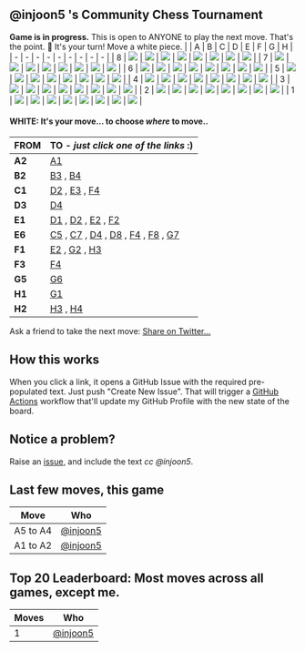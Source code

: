 ## @injoon5 's Community Chess Tournament
**Game is in progress.** This is open to ANYONE to play the next move. That's the point. :wave:  It's your turn! Move a white piece.
|   | A | B | C | D | E | F | G | H |
| - | - | - | - | - | - | - | - | - |
| 8 | ![](https://raw.githubusercontent.com/injoon5/chessreadme/master/chess_images/blank.png) | ![](https://raw.githubusercontent.com/injoon5/chessreadme/master/chess_images/blank.png) | ![](https://raw.githubusercontent.com/injoon5/chessreadme/master/chess_images/blank.png) | ![](https://raw.githubusercontent.com/injoon5/chessreadme/master/chess_images/blank.png) | ![](https://raw.githubusercontent.com/injoon5/chessreadme/master/chess_images/n.png) | ![](https://raw.githubusercontent.com/injoon5/chessreadme/master/chess_images/blank.png) | ![](https://raw.githubusercontent.com/injoon5/chessreadme/master/chess_images/k.png) | ![](https://raw.githubusercontent.com/injoon5/chessreadme/master/chess_images/r.png) |
| 7 | ![](https://raw.githubusercontent.com/injoon5/chessreadme/master/chess_images/blank.png) | ![](https://raw.githubusercontent.com/injoon5/chessreadme/master/chess_images/p.png) | ![](https://raw.githubusercontent.com/injoon5/chessreadme/master/chess_images/blank.png) | ![](https://raw.githubusercontent.com/injoon5/chessreadme/master/chess_images/blank.png) | ![](https://raw.githubusercontent.com/injoon5/chessreadme/master/chess_images/blank.png) | ![](https://raw.githubusercontent.com/injoon5/chessreadme/master/chess_images/blank.png) | ![](https://raw.githubusercontent.com/injoon5/chessreadme/master/chess_images/p.png) | ![](https://raw.githubusercontent.com/injoon5/chessreadme/master/chess_images/p.png) |
| 6 | ![](https://raw.githubusercontent.com/injoon5/chessreadme/master/chess_images/blank.png) | ![](https://raw.githubusercontent.com/injoon5/chessreadme/master/chess_images/blank.png) | ![](https://raw.githubusercontent.com/injoon5/chessreadme/master/chess_images/n.png) | ![](https://raw.githubusercontent.com/injoon5/chessreadme/master/chess_images/blank.png) | ![](https://raw.githubusercontent.com/injoon5/chessreadme/master/chess_images/N.png) | ![](https://raw.githubusercontent.com/injoon5/chessreadme/master/chess_images/blank.png) | ![](https://raw.githubusercontent.com/injoon5/chessreadme/master/chess_images/blank.png) | ![](https://raw.githubusercontent.com/injoon5/chessreadme/master/chess_images/blank.png) |
| 5 | ![](https://raw.githubusercontent.com/injoon5/chessreadme/master/chess_images/blank.png) | ![](https://raw.githubusercontent.com/injoon5/chessreadme/master/chess_images/blank.png) | ![](https://raw.githubusercontent.com/injoon5/chessreadme/master/chess_images/blank.png) | ![](https://raw.githubusercontent.com/injoon5/chessreadme/master/chess_images/blank.png) | ![](https://raw.githubusercontent.com/injoon5/chessreadme/master/chess_images/blank.png) | ![](https://raw.githubusercontent.com/injoon5/chessreadme/master/chess_images/blank.png) | ![](https://raw.githubusercontent.com/injoon5/chessreadme/master/chess_images/P.png) | ![](https://raw.githubusercontent.com/injoon5/chessreadme/master/chess_images/blank.png) |
| 4 | ![](https://raw.githubusercontent.com/injoon5/chessreadme/master/chess_images/p.png) | ![](https://raw.githubusercontent.com/injoon5/chessreadme/master/chess_images/blank.png) | ![](https://raw.githubusercontent.com/injoon5/chessreadme/master/chess_images/blank.png) | ![](https://raw.githubusercontent.com/injoon5/chessreadme/master/chess_images/blank.png) | ![](https://raw.githubusercontent.com/injoon5/chessreadme/master/chess_images/blank.png) | ![](https://raw.githubusercontent.com/injoon5/chessreadme/master/chess_images/blank.png) | ![](https://raw.githubusercontent.com/injoon5/chessreadme/master/chess_images/blank.png) | ![](https://raw.githubusercontent.com/injoon5/chessreadme/master/chess_images/blank.png) |
| 3 | ![](https://raw.githubusercontent.com/injoon5/chessreadme/master/chess_images/P.png) | ![](https://raw.githubusercontent.com/injoon5/chessreadme/master/chess_images/blank.png) | ![](https://raw.githubusercontent.com/injoon5/chessreadme/master/chess_images/blank.png) | ![](https://raw.githubusercontent.com/injoon5/chessreadme/master/chess_images/P.png) | ![](https://raw.githubusercontent.com/injoon5/chessreadme/master/chess_images/blank.png) | ![](https://raw.githubusercontent.com/injoon5/chessreadme/master/chess_images/P.png) | ![](https://raw.githubusercontent.com/injoon5/chessreadme/master/chess_images/blank.png) | ![](https://raw.githubusercontent.com/injoon5/chessreadme/master/chess_images/blank.png) |
| 2 | ![](https://raw.githubusercontent.com/injoon5/chessreadme/master/chess_images/R.png) | ![](https://raw.githubusercontent.com/injoon5/chessreadme/master/chess_images/P.png) | ![](https://raw.githubusercontent.com/injoon5/chessreadme/master/chess_images/blank.png) | ![](https://raw.githubusercontent.com/injoon5/chessreadme/master/chess_images/blank.png) | ![](https://raw.githubusercontent.com/injoon5/chessreadme/master/chess_images/blank.png) | ![](https://raw.githubusercontent.com/injoon5/chessreadme/master/chess_images/blank.png) | ![](https://raw.githubusercontent.com/injoon5/chessreadme/master/chess_images/blank.png) | ![](https://raw.githubusercontent.com/injoon5/chessreadme/master/chess_images/P.png) |
| 1 | ![](https://raw.githubusercontent.com/injoon5/chessreadme/master/chess_images/blank.png) | ![](https://raw.githubusercontent.com/injoon5/chessreadme/master/chess_images/blank.png) | ![](https://raw.githubusercontent.com/injoon5/chessreadme/master/chess_images/B.png) | ![](https://raw.githubusercontent.com/injoon5/chessreadme/master/chess_images/blank.png) | ![](https://raw.githubusercontent.com/injoon5/chessreadme/master/chess_images/K.png) | ![](https://raw.githubusercontent.com/injoon5/chessreadme/master/chess_images/B.png) | ![](https://raw.githubusercontent.com/injoon5/chessreadme/master/chess_images/blank.png) | ![](https://raw.githubusercontent.com/injoon5/chessreadme/master/chess_images/R.png) |
#### **WHITE:** It's your move... to choose _where_ to move..
| FROM | TO - _just click one of the links_ :) |
| ---- | -- |
| **A2** | [A1](https://github.com/injoon5/timburgan/issues/new?title=chess%7Cmove%7Ca2a1%7C361836&body=Just+push+%27Submit+new+issue%27.+You+don%27t+need+to+do+anything+else.) |
| **B2** | [B3](https://github.com/injoon5/timburgan/issues/new?title=chess%7Cmove%7Cb2b3%7C361836&body=Just+push+%27Submit+new+issue%27.+You+don%27t+need+to+do+anything+else.) , [B4](https://github.com/injoon5/timburgan/issues/new?title=chess%7Cmove%7Cb2b4%7C361836&body=Just+push+%27Submit+new+issue%27.+You+don%27t+need+to+do+anything+else.) |
| **C1** | [D2](https://github.com/injoon5/timburgan/issues/new?title=chess%7Cmove%7Cc1d2%7C361836&body=Just+push+%27Submit+new+issue%27.+You+don%27t+need+to+do+anything+else.) , [E3](https://github.com/injoon5/timburgan/issues/new?title=chess%7Cmove%7Cc1e3%7C361836&body=Just+push+%27Submit+new+issue%27.+You+don%27t+need+to+do+anything+else.) , [F4](https://github.com/injoon5/timburgan/issues/new?title=chess%7Cmove%7Cc1f4%7C361836&body=Just+push+%27Submit+new+issue%27.+You+don%27t+need+to+do+anything+else.) |
| **D3** | [D4](https://github.com/injoon5/timburgan/issues/new?title=chess%7Cmove%7Cd3d4%7C361836&body=Just+push+%27Submit+new+issue%27.+You+don%27t+need+to+do+anything+else.) |
| **E1** | [D1](https://github.com/injoon5/timburgan/issues/new?title=chess%7Cmove%7Ce1d1%7C361836&body=Just+push+%27Submit+new+issue%27.+You+don%27t+need+to+do+anything+else.) , [D2](https://github.com/injoon5/timburgan/issues/new?title=chess%7Cmove%7Ce1d2%7C361836&body=Just+push+%27Submit+new+issue%27.+You+don%27t+need+to+do+anything+else.) , [E2](https://github.com/injoon5/timburgan/issues/new?title=chess%7Cmove%7Ce1e2%7C361836&body=Just+push+%27Submit+new+issue%27.+You+don%27t+need+to+do+anything+else.) , [F2](https://github.com/injoon5/timburgan/issues/new?title=chess%7Cmove%7Ce1f2%7C361836&body=Just+push+%27Submit+new+issue%27.+You+don%27t+need+to+do+anything+else.) |
| **E6** | [C5](https://github.com/injoon5/timburgan/issues/new?title=chess%7Cmove%7Ce6c5%7C361836&body=Just+push+%27Submit+new+issue%27.+You+don%27t+need+to+do+anything+else.) , [C7](https://github.com/injoon5/timburgan/issues/new?title=chess%7Cmove%7Ce6c7%7C361836&body=Just+push+%27Submit+new+issue%27.+You+don%27t+need+to+do+anything+else.) , [D4](https://github.com/injoon5/timburgan/issues/new?title=chess%7Cmove%7Ce6d4%7C361836&body=Just+push+%27Submit+new+issue%27.+You+don%27t+need+to+do+anything+else.) , [D8](https://github.com/injoon5/timburgan/issues/new?title=chess%7Cmove%7Ce6d8%7C361836&body=Just+push+%27Submit+new+issue%27.+You+don%27t+need+to+do+anything+else.) , [F4](https://github.com/injoon5/timburgan/issues/new?title=chess%7Cmove%7Ce6f4%7C361836&body=Just+push+%27Submit+new+issue%27.+You+don%27t+need+to+do+anything+else.) , [F8](https://github.com/injoon5/timburgan/issues/new?title=chess%7Cmove%7Ce6f8%7C361836&body=Just+push+%27Submit+new+issue%27.+You+don%27t+need+to+do+anything+else.) , [G7](https://github.com/injoon5/timburgan/issues/new?title=chess%7Cmove%7Ce6g7%7C361836&body=Just+push+%27Submit+new+issue%27.+You+don%27t+need+to+do+anything+else.) |
| **F1** | [E2](https://github.com/injoon5/timburgan/issues/new?title=chess%7Cmove%7Cf1e2%7C361836&body=Just+push+%27Submit+new+issue%27.+You+don%27t+need+to+do+anything+else.) , [G2](https://github.com/injoon5/timburgan/issues/new?title=chess%7Cmove%7Cf1g2%7C361836&body=Just+push+%27Submit+new+issue%27.+You+don%27t+need+to+do+anything+else.) , [H3](https://github.com/injoon5/timburgan/issues/new?title=chess%7Cmove%7Cf1h3%7C361836&body=Just+push+%27Submit+new+issue%27.+You+don%27t+need+to+do+anything+else.) |
| **F3** | [F4](https://github.com/injoon5/timburgan/issues/new?title=chess%7Cmove%7Cf3f4%7C361836&body=Just+push+%27Submit+new+issue%27.+You+don%27t+need+to+do+anything+else.) |
| **G5** | [G6](https://github.com/injoon5/timburgan/issues/new?title=chess%7Cmove%7Cg5g6%7C361836&body=Just+push+%27Submit+new+issue%27.+You+don%27t+need+to+do+anything+else.) |
| **H1** | [G1](https://github.com/injoon5/timburgan/issues/new?title=chess%7Cmove%7Ch1g1%7C361836&body=Just+push+%27Submit+new+issue%27.+You+don%27t+need+to+do+anything+else.) |
| **H2** | [H3](https://github.com/injoon5/timburgan/issues/new?title=chess%7Cmove%7Ch2h3%7C361836&body=Just+push+%27Submit+new+issue%27.+You+don%27t+need+to+do+anything+else.) , [H4](https://github.com/injoon5/timburgan/issues/new?title=chess%7Cmove%7Ch2h4%7C361836&body=Just+push+%27Submit+new+issue%27.+You+don%27t+need+to+do+anything+else.) |
Ask a friend to take the next move: [Share on Twitter...](https://twitter.com/share?text=I'm+playing+chess+on+a+GitHub+Profile+Readme!+Can+you+please+take+the+next+move+at+https://github.com/timburgan)
## How this works
When you click a link, it opens a GitHub Issue with the required pre-populated text. Just push "Create New Issue". That will trigger a [GitHub Actions](https://github.blog/2020-07-03-github-action-hero-casey-lee/#getting-started-with-github-actions) workflow that'll update my GitHub Profile  with the new state of the board.
## Notice a problem?
Raise an [issue](https://github.com/injoon5/chessreadme/issues), and include the text _cc @injoon5_.
## Last few moves, this game
| Move  | Who |
| ----- | --- |
| A5 to A4 | [@injoon5](https://github.com/injoon5) |
| A1 to A2 | [@injoon5](https://github.com/injoon5) |
## Top 20 Leaderboard: Most moves across all games, except me.
| Moves | Who |
| ----- | --- |
| 1 | [@injoon5](https://github.com/injoon5) |
